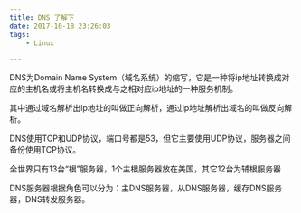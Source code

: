 ```yaml
---
title: DNS 了解下
date: 2017-10-18 23:26:03
tags: 
	- Linux

---
```


DNS为Domain Name System（域名系统）的缩写，它是一种将ip地址转换成对应的主机名或将主机名转换成与之相对应ip地址的一种服务机制。

其中通过域名解析出ip地址的叫做正向解析，通过ip地址解析出域名的叫做反向解析。

DNS使用TCP和UDP协议，端口号都是53，但它主要使用UDP协议，服务器之间备份使用TCP协议。

全世界只有13台“根”服务器，1个主根服务器放在美国，其它12台为辅根服务器

DNS服务器根据角色可以分为：主DNS服务器，从DNS服务器，缓存DNS服务器，DNS转发服务器。
